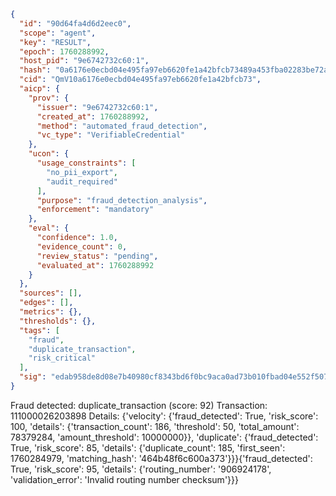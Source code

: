 ```json
{
  "id": "90d64fa4d6d2eec0",
  "scope": "agent",
  "key": "RESULT",
  "epoch": 1760288992,
  "host_pid": "9e6742732c60:1",
  "hash": "0a6176e0ecbd04e495fa97eb6620fe1a42bfcb73489a453fba02283be72a6de6",
  "cid": "QmV10a6176e0ecbd04e495fa97eb6620fe1a42bfcb73",
  "aicp": {
    "prov": {
      "issuer": "9e6742732c60:1",
      "created_at": 1760288992,
      "method": "automated_fraud_detection",
      "vc_type": "VerifiableCredential"
    },
    "ucon": {
      "usage_constraints": [
        "no_pii_export",
        "audit_required"
      ],
      "purpose": "fraud_detection_analysis",
      "enforcement": "mandatory"
    },
    "eval": {
      "confidence": 1.0,
      "evidence_count": 0,
      "review_status": "pending",
      "evaluated_at": 1760288992
    }
  },
  "sources": [],
  "edges": [],
  "metrics": {},
  "thresholds": {},
  "tags": [
    "fraud",
    "duplicate_transaction",
    "risk_critical"
  ],
  "sig": "edab958de8d08e7b40980cf8343bd6f0bc9aca0ad73b010fbad04e552f50742c"
}
```

Fraud detected: duplicate_transaction (score: 92)
Transaction: 111000026203898
Details: {'velocity': {'fraud_detected': True, 'risk_score': 100, 'details': {'transaction_count': 186, 'threshold': 50, 'total_amount': 78379284, 'amount_threshold': 10000000}}, 'duplicate': {'fraud_detected': True, 'risk_score': 85, 'details': {'duplicate_count': 185, 'first_seen': 1760284979, 'matching_hash': '464b48f6c600a373'}}}{'fraud_detected': True, 'risk_score': 95, 'details': {'routing_number': '906924178', 'validation_error': 'Invalid routing number checksum'}}}